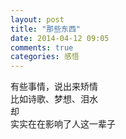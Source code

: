 ```yaml
---
layout: post
title: "那些东西"
date: 2014-04-12 09:05
comments: true
categories: 感悟
---
```

有些事情，说出来矫情  
比如诗歌、梦想、泪水  
却  
实实在在影响了人这一辈子
